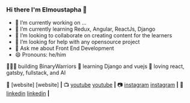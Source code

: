 ### Hi there I'm Elmoustapha 👋



- 🔭 I’m currently working on ...
- 🌱 I’m currently learning Redux, Angular, ReactJs, Django
- 👯 I’m looking to collaborate on creating content for the learners
- 🤔 I’m looking for help with any opensource project
- 💬 Ask me about Front End Development
- 😄 Pronouns: he/him 

👨🏼‍💻 building BinaryWarriors
🧠 learning Django and vuejs
💜 loving react, gatsby, fullstack, and AI



🏡 [website] [website] **|**
📺 [youtube] [youtube] **|** 
📷 [instagram] [instagram] **|** 
👔 [linkedin] [linkedin] **|**

[webiste]: https://elmoustaphahoueibib.github.io
[youtube]: https://www.youtube.com/channel/UCGwhzs5AdUbvEkZCC359kIQ
[instagram]: https://www.instagram.com/houeibibelmoustapha/
[linkedin]: https://www.linkedin.com/in/elmoustapha-houeibib-16665014a/
